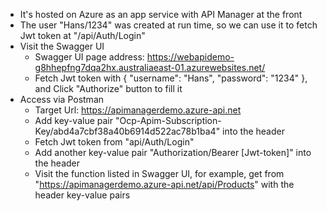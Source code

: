 - It's hosted on Azure as an app service with API Manager at the front
-  The user "Hans/1234" was created at run time, so we can use it to fetch Jwt token at "/api/Auth/Login"
- Visit the Swagger UI
  - Swagger UI page address: https://webapidemo-g8hhepfng7dqa2hx.australiaeast-01.azurewebsites.net/
  - Fetch Jwt token with { "username": "Hans", "password": "1234" }, and Click "Authorize" button to fill it
- Access via Postman
  - Target Url: https://apimanagerdemo.azure-api.net
  - Add key-value pair "Ocp-Apim-Subscription-Key/abd4a7cbf38a40b6914d522ac78b1ba4" into the header
  - Fetch Jwt token from "api/Auth/Login"
  - Add another key-value pair "Authorization/Bearer [Jwt-token]" into the header
  - Visit the function listed in Swagger UI, for example, get from "https://apimanagerdemo.azure-api.net/api/Products" with the header key-value pairs
